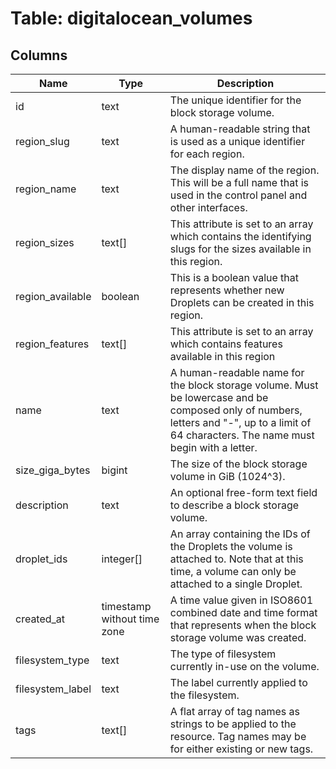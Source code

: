 
# Table: digitalocean_volumes

## Columns
| Name        | Type           | Description  |
| ------------- | ------------- | -----  |
|id|text|The unique identifier for the block storage volume.|
|region_slug|text|A human-readable string that is used as a unique identifier for each region.|
|region_name|text|The display name of the region.  This will be a full name that is used in the control panel and other interfaces.|
|region_sizes|text[]|This attribute is set to an array which contains the identifying slugs for the sizes available in this region.|
|region_available|boolean|This is a boolean value that represents whether new Droplets can be created in this region.|
|region_features|text[]|This attribute is set to an array which contains features available in this region|
|name|text|A human-readable name for the block storage volume. Must be lowercase and be composed only of numbers, letters and "-", up to a limit of 64 characters. The name must begin with a letter.|
|size_giga_bytes|bigint|The size of the block storage volume in GiB (1024^3).|
|description|text|An optional free-form text field to describe a block storage volume.|
|droplet_ids|integer[]|An array containing the IDs of the Droplets the volume is attached to. Note that at this time, a volume can only be attached to a single Droplet.|
|created_at|timestamp without time zone|A time value given in ISO8601 combined date and time format that represents when the block storage volume was created.|
|filesystem_type|text|The type of filesystem currently in-use on the volume.|
|filesystem_label|text|The label currently applied to the filesystem.|
|tags|text[]|A flat array of tag names as strings to be applied to the resource. Tag names may be for either existing or new tags.|
